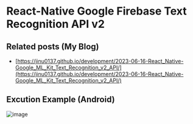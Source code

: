 # React-Native Google Firebase Text Recognition API v2

## Related posts (My Blog)

- [https://jinu0137.github.io/development/2023-06-16-React_Native-Google_ML_Kit_Text_Recognition_v2_API/](https://jinu0137.github.io/development/2023-06-16-React_Native-Google_ML_Kit_Text_Recognition_v2_API/)

## Excution Example (Android)

![image](https://user-images.githubusercontent.com/68031450/246667084-f10cd277-f0be-42ea-ac2f-589c8e7149fa.png)
